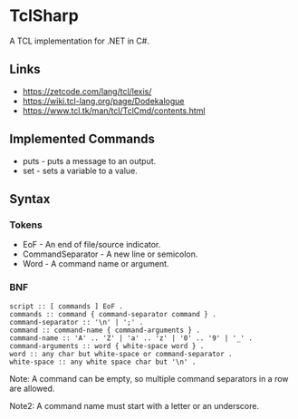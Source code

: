 ﻿# TclSharp

A TCL implementation for .NET in C#.

## Links

* https://zetcode.com/lang/tcl/lexis/
* https://wiki.tcl-lang.org/page/Dodekalogue
* https://www.tcl.tk/man/tcl/TclCmd/contents.html

## Implemented Commands

* puts - puts a message to an output.
* set - sets a variable to a value.


## Syntax

### Tokens

* EoF - An end of file/source indicator.
* CommandSeparator - A new line or semicolon.
* Word - A command name or argument.

### BNF

````
script :: [ commands ] EoF .
commands :: command { command-separator command } .
command-separator :: '\n' | ';' .
command :: command-name { command-arguments } .
command-name :: 'A' .. 'Z' | 'a' .. 'z' | '0' .. '9' | '_' .
command-arguments :: word { white-space word } .
word :: any char but white-space or command-separator .
white-space :: any white space char but '\n' .
````

Note: A command can be empty, so multiple command separators in a row are allowed. 

Note2: A command name must start with a letter or an underscore.
